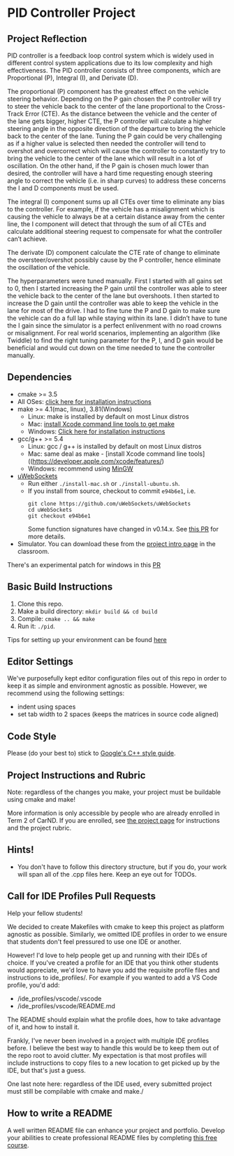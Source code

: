 # PID Controller Project

## Project Reflection

PID controller is a feedback loop control system which is widely used in different control system applications due to its low complexity and high effectiveness. The PID controller consists of three components, which are Proportional (P), Integral (I), and Derivate (D).

The proportional (P) component has the greatest effect on the vehicle steering behavior. Depending on the P gain chosen the P controller will try to steer the vehicle back to the center of the lane proportional to the Cross-Track Error (CTE). As the distance between the vehicle and the center of the lane gets bigger, higher CTE, the P controller will calculate a higher steering angle in the opposite direction of the departure to bring the vehicle back to the center of the lane. Tuning the P gain could be very challenging as if a higher value is selected then needed the controller will tend to overshot and overcorrect which will cause the controller to constantly try to bring the vehicle to the center of the lane which will result in a lot of oscillation. On the other hand, if the P gain is chosen much lower than desired, the controller will have a hard time requesting enough steering angle to correct the vehicle (i.e. in sharp curves) to address these concerns the I and D components must be used.

The integral (I) component sums up all CTEs over time to eliminate any bias to the controller. For example, if the vehicle has a misalignment which is causing the vehicle to always be at a certain distance away from the center line, the I component will detect that through the sum of all CTEs and calculate additional steering request to compensate for what the controller can’t achieve.

The derivate (D) component calculate the CTE rate of change to eliminate the oversteer/overshot possibly cause by the P controller, hence eliminate the oscillation of the vehicle.

The hyperparameters were tuned manually. First I started with all gains set to 0, then I started increasing the P gain until the controller was able to steer the vehicle back to the center of the lane but overshoots. I then started to increase the D gain until the controller was able to keep the vehicle in the lane for most of the drive. I had to fine tune the P and D gain to make sure the vehicle can do a full lap while staying within its lane. I didn’t have to tune the I gain since the simulator is a perfect enlivenment with no road crowns or misalignment. For real world scenarios, implementing an algorithm (like Twiddle) to find the right tuning parameter for the P, I, and D gain would be beneficial and would cut down on the time needed to tune the controller manually.


## Dependencies

* cmake >= 3.5
 * All OSes: [click here for installation instructions](https://cmake.org/install/)
* make >= 4.1(mac, linux), 3.81(Windows)
  * Linux: make is installed by default on most Linux distros
  * Mac: [install Xcode command line tools to get make](https://developer.apple.com/xcode/features/)
  * Windows: [Click here for installation instructions](http://gnuwin32.sourceforge.net/packages/make.htm)
* gcc/g++ >= 5.4
  * Linux: gcc / g++ is installed by default on most Linux distros
  * Mac: same deal as make - [install Xcode command line tools]((https://developer.apple.com/xcode/features/)
  * Windows: recommend using [MinGW](http://www.mingw.org/)
* [uWebSockets](https://github.com/uWebSockets/uWebSockets)
  * Run either `./install-mac.sh` or `./install-ubuntu.sh`.
  * If you install from source, checkout to commit `e94b6e1`, i.e.
    ```
    git clone https://github.com/uWebSockets/uWebSockets 
    cd uWebSockets
    git checkout e94b6e1
    ```
    Some function signatures have changed in v0.14.x. See [this PR](https://github.com/udacity/CarND-MPC-Project/pull/3) for more details.
* Simulator. You can download these from the [project intro page](https://github.com/udacity/self-driving-car-sim/releases) in the classroom.

There's an experimental patch for windows in this [PR](https://github.com/udacity/CarND-PID-Control-Project/pull/3)

## Basic Build Instructions

1. Clone this repo.
2. Make a build directory: `mkdir build && cd build`
3. Compile: `cmake .. && make`
4. Run it: `./pid`. 

Tips for setting up your environment can be found [here](https://classroom.udacity.com/nanodegrees/nd013/parts/40f38239-66b6-46ec-ae68-03afd8a601c8/modules/0949fca6-b379-42af-a919-ee50aa304e6a/lessons/f758c44c-5e40-4e01-93b5-1a82aa4e044f/concepts/23d376c7-0195-4276-bdf0-e02f1f3c665d)

## Editor Settings

We've purposefully kept editor configuration files out of this repo in order to
keep it as simple and environment agnostic as possible. However, we recommend
using the following settings:

* indent using spaces
* set tab width to 2 spaces (keeps the matrices in source code aligned)

## Code Style

Please (do your best to) stick to [Google's C++ style guide](https://google.github.io/styleguide/cppguide.html).

## Project Instructions and Rubric

Note: regardless of the changes you make, your project must be buildable using
cmake and make!

More information is only accessible by people who are already enrolled in Term 2
of CarND. If you are enrolled, see [the project page](https://classroom.udacity.com/nanodegrees/nd013/parts/40f38239-66b6-46ec-ae68-03afd8a601c8/modules/f1820894-8322-4bb3-81aa-b26b3c6dcbaf/lessons/e8235395-22dd-4b87-88e0-d108c5e5bbf4/concepts/6a4d8d42-6a04-4aa6-b284-1697c0fd6562)
for instructions and the project rubric.

## Hints!

* You don't have to follow this directory structure, but if you do, your work
  will span all of the .cpp files here. Keep an eye out for TODOs.

## Call for IDE Profiles Pull Requests

Help your fellow students!

We decided to create Makefiles with cmake to keep this project as platform
agnostic as possible. Similarly, we omitted IDE profiles in order to we ensure
that students don't feel pressured to use one IDE or another.

However! I'd love to help people get up and running with their IDEs of choice.
If you've created a profile for an IDE that you think other students would
appreciate, we'd love to have you add the requisite profile files and
instructions to ide_profiles/. For example if you wanted to add a VS Code
profile, you'd add:

* /ide_profiles/vscode/.vscode
* /ide_profiles/vscode/README.md

The README should explain what the profile does, how to take advantage of it,
and how to install it.

Frankly, I've never been involved in a project with multiple IDE profiles
before. I believe the best way to handle this would be to keep them out of the
repo root to avoid clutter. My expectation is that most profiles will include
instructions to copy files to a new location to get picked up by the IDE, but
that's just a guess.

One last note here: regardless of the IDE used, every submitted project must
still be compilable with cmake and make./

## How to write a README
A well written README file can enhance your project and portfolio.  Develop your abilities to create professional README files by completing [this free course](https://www.udacity.com/course/writing-readmes--ud777).

